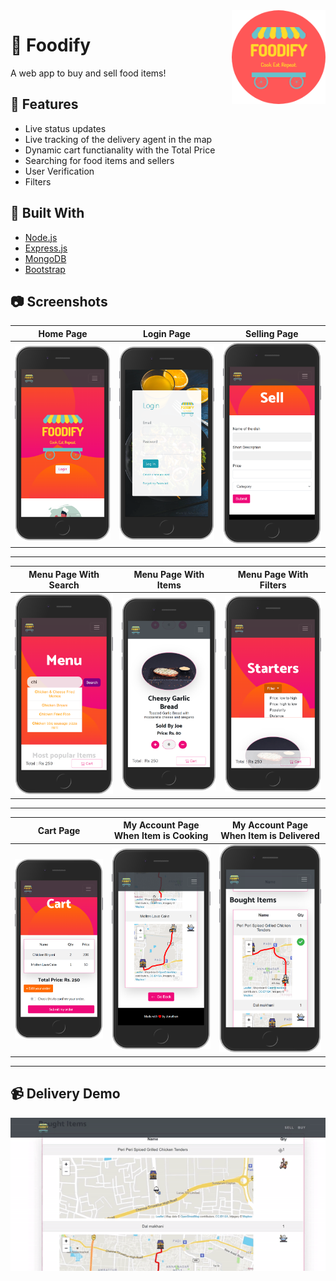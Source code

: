 <a href="https://github.com/Joe2k/Foodify" style="border-radius: 50%;">
    <img src="public/readme-logo-circle.png" alt="Logo" width="150" height="auto" align="right">
</a>

# :pizza: Foodify
A web app to buy and sell food items!

## :tada: Features
* Live status updates
* Live tracking of the delivery agent in the map
* Dynamic cart functianality with the Total Price
* Searching for food items and sellers
* User Verification
* Filters

## :hammer: Built With
* [Node.js](https://nodejs.org/en/)
* [Express.js](https://expressjs.com/)
* [MongoDB](https://www.mongodb.com/)
* [Bootstrap](https://getbootstrap.com/)

## :camera: Screenshots


| **Home Page** | **Login Page** | **Selling Page** |
|----------|-----------|------------|
| <img src="public/foodify-home.png" alt="Home" width="400" height="auto"> | <img src="public/foodify-login.png" alt="Home" width="400" height="auto"> | <img src="public/foodify-sell.png" alt="Home" width="400" height="auto"> |

***

| **Menu Page With Search** | **Menu Page With Items** | **Menu Page With Filters** |
|----------|-----------|------------|
| <img src="public/foodify-menu1.png" alt="Home" width="400" height="auto"> | <img src="public/foodify-menu2.png" alt="Home" width="400" height="auto"> | <img src="public/foodify-filter.png" alt="Home" width="400" height="auto"> |

***

| **Cart Page** | **My Account Page When Item is Cooking** | **My Account Page When Item is Delivered** |
|----------|-----------|------------|
| <img src="public/foodify-cart.png" alt="Delivery" width="400" height="auto"> | <img src="public/foodify-myacc-cooking.png" alt="Home" width="400" height="auto"> | <img src="public/foodify-myacc-delivered.png" alt="Home" width="400" height="auto"> |

***

## :video_camera: Delivery Demo

<img src="public/foodify-delivery.gif" alt="Delivery" align="center">

